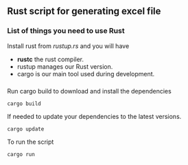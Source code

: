 ## Rust script for generating excel file

### List of things you need to use Rust
Install rust from *rustup.rs* and you will have 

* **rustc** the rust compiler.
* rustup manages our Rust version.
* cargo is our main tool used during development.

###

Run cargo build to download and install the dependencies
```
cargo build
```

If needed to update your dependencies to the latest versions.
```
cargo update
```

To run the script
```
cargo run
```